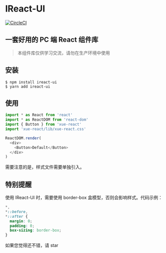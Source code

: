 # IReact-UI
[![CircleCI](https://circleci.com/gh/wanglifa/IReact-UI.svg?style=svg)](https://circleci.com/gh/wanglifa/IReact-UI)

## 一套好用的 PC 端 React 组件库

> 本组件库仅供学习交流，请勿在生产环境中使用

## 安装

```
$ npm install ireact-ui
$ yarn add ireact-ui
```

## 使用

```javascript
import * as React from 'react'
import * as ReactDOM from 'react-dom'
import { Button } from 'xue-react'
import 'xue-react/lib/xue-react.css'

ReactDOM.render(
  <div>
    <Button>Default</Button>
  </div>
)
```

需要注意的是，样式文件需要单独引入。

## 特别提醒

使用 IReact-UI 时，需要使用 border-box 盒模型，否则会影响样式。代码示例：

```css
*,
*::before,
*::after {
  margin: 0;
  padding: 0;
  box-sizing: border-box;
}
```

如果您觉得还不错，请 star